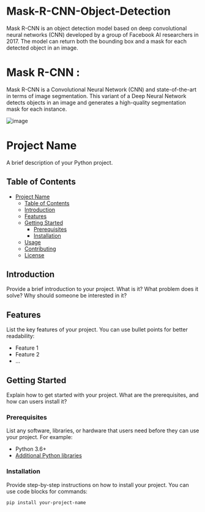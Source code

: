 # Mask-R-CNN-Object-Detection
Mask R-CNN is an object detection model based on deep convolutional neural networks (CNN) developed by a group of Facebook AI researchers in 2017. The model can return both the bounding box and a mask for each detected object in an image.

# Mask R-CNN :
Mask R-CNN is a Convolutional Neural Network (CNN) and state-of-the-art in terms of image segmentation. This variant of a Deep Neural Network detects objects in an image and generates a high-quality segmentation mask for each instance.
            
                 
                   
 ![image](https://user-images.githubusercontent.com/53464755/161684048-3752f14e-2ce1-4072-8e0c-1eaf600349d5.png)
                   
                  
# Project Name

A brief description of your Python project.

## Table of Contents

- [Project Name](#project-name)
  - [Table of Contents](#table-of-contents)
  - [Introduction](#introduction)
  - [Features](#features)
  - [Getting Started](#getting-started)
    - [Prerequisites](#prerequisites)
    - [Installation](#installation)
  - [Usage](#usage)
  - [Contributing](#contributing)
  - [License](#license)

## Introduction

Provide a brief introduction to your project. What is it? What problem does it solve? Why should someone be interested in it?

## Features

List the key features of your project. You can use bullet points for better readability:

- Feature 1
- Feature 2
- ...

## Getting Started

Explain how to get started with your project. What are the prerequisites, and how can users install it?

### Prerequisites

List any software, libraries, or hardware that users need before they can use your project. For example:

- Python 3.6+
- [Additional Python libraries](requirements.txt)

### Installation

Provide step-by-step instructions on how to install your project. You can use code blocks for commands:

```bash
pip install your-project-name
